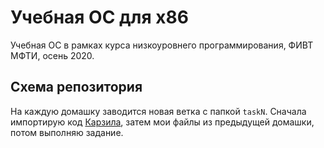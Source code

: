 # Учебная ОС для x86

Учебная ОС в рамках курса низкоуровнего программирования, ФИВТ МФТИ, осень 2020.

## Схема репозитория

На каждую домашку заводится новая ветка с папкой `taskN`. Сначала импортирую код [Карзила](https://github.com/carzil/mipt-llp-2020), затем мои файлы из предыдущей домашки, потом выполняю задание.
